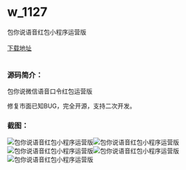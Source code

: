 # w_1127
包你说语音红包小程序运营版
<br/></br>
[下载地址](https://www.uuid2.com/1127.html "下载地址")
<br/></br>
<h3>源码简介：</h3>
<p>包你说微信语音口令红包运营版<p>
<p>修复市面已知BUG，完全开源，支持二次开发。<p>
<h3>截图：</h3>
<img src="https://www.uuid2.com/wp-content/uploads/img/202106/b8d568c113.png" alt="包你说语音红包小程序运营版"><img src="https://www.uuid2.com/wp-content/uploads/img/202106/b8d568c857.png" alt="包你说语音红包小程序运营版"><img src="https://www.uuid2.com/wp-content/uploads/img/202106/f7e8ce2262.png" alt="包你说语音红包小程序运营版"><img src="https://www.uuid2.com/wp-content/uploads/img/202106/54f235f848.png" alt="包你说语音红包小程序运营版"><img src="https://www.uuid2.com/wp-content/uploads/img/202106/0e84e24590.png" alt="包你说语音红包小程序运营版">
